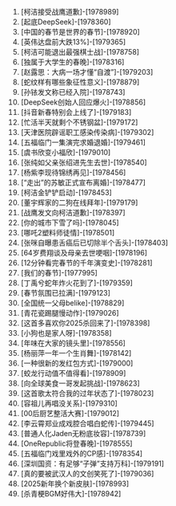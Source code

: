 
1. [柯洁接受战鹰道歉]-[1978989]
1. [起底DeepSeek]-[1978360]
1. [中国的春节是世界的春节]-[1978920]
1. [英伟达盘前大跌13%]-[1979365]
1. [柯洁可能退出最强棋士战]-[1978758]
1. [独属于大学生的春晚]-[1978316]
1. [赵露思：大病一场才懂“自渡”]-[1979203]
1. [蛇纹样有哪些象征性意义]-[1978879]
1. [孙铱发文称已经入院]-[1978743]
1. [DeepSeek创始人回应爆火]-[1978856]
1. [抖音新春特别会上线了]-[1979183]
1. [忙活半天就剩个不锈钢盆]-[1979172]
1. [天津医院辟谣职工感染传染病]-[1979302]
1. [五福临门一集演完求婚退婚]-[1979461]
1. [虞书欣变小福欣]-[1979010]
1. [张纯如父亲张绍进先生去世]-[1978540]
1. [杨紫李现待锦绣再见]-[1978456]
1. [“走出”的苏敏正式宣布离婚]-[1978477]
1. [柯洁金铲铲启动]-[1978453]
1. [董宇辉家的二狗在线拜年]-[1979179]
1. [战鹰发文向柯洁道歉]-[1978397]
1. [你的城市下雪了吗]-[1978045]
1. [哪吒2塑料师徒情]-[1978501]
1. [张咪自曝患舌癌后已切除半个舌头]-[1978403]
1. [64岁费翔谈及母亲去世哽咽]-[1978196]
1. [12分钟看完春节的千年演变史]-[1978281]
1. [我们的春节]-[1977995]
1. [丁禹兮蛇年炸火花到了]-[1979359]
1. [春节氛围已拉满]-[1979123]
1. [全国统一父母belike]-[1978829]
1. [青花瓷踢腿慢动作]-[1979026]
1. [这首多喜欢你2025杀回来了]-[1978398]
1. [小狗也是家人呀]-[1978358]
1. [年味在大家的镜头里]-[1978556]
1. [杨丽萍一年一个生肖舞]-[1978142]
1. [一种很新的发红包方式]-[1979000]
1. [蛟龙行动值不值得看]-[1978909]
1. [向全球美食一哥发起挑战]-[1978623]
1. [这首歌太符合我的过年状态了]-[1978023]
1. [容祖儿再唱没关系]-[1979310]
1. [00后厨艺整活大赛]-[1979012]
1. [李云霄郑业成戏腔合唱白蛇传]-[1979445]
1. [普通人化Jaden无粉底妆容]-[1978739]
1. [OneRepublic将登春晚]-[1978555]
1. [五福临门戏里戏外的CP感]-[1978354]
1. [深圳国资：有足够“子弹”支持万科]-[1979191]
1. [真的要被武汉人的文创笑死了]-[1979036]
1. [2025新年换个新皮肤]-[1978993]
1. [杀青梗BGM好伟大]-[1978942]